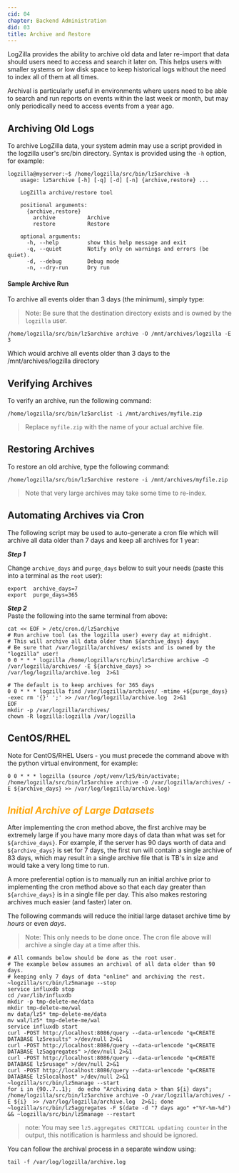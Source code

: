 ```yaml
---
cid: 04
chapter: Backend Administration
did: 03
title: Archive and Restore
---
```




LogZilla provides the ability to archive old data and later re-import that data should users need to access and search it later on. This helps users with smaller systems or low disk space to keep historical logs without the need to index all of them at all times.

Archival is particularly useful in environments where users need to be able to search and run reports on events within the last week or month, but may only periodically need to access events from a year ago.

## Archiving Old Logs
To archive LogZilla data, your system admin may use a script provided in the logzilla user's src/bin directory. Syntax is provided using the `-h` option, for example:


    logzilla@myserver:~$ /home/logzilla/src/bin/lz5archive -h
        usage: lz5archive [-h] [-q] [-d] [-n] {archive,restore} ...

        LogZilla archive/restore tool

        positional arguments:
          {archive,restore}
            archive          Archive
            restore          Restore

        optional arguments:
          -h, --help         show this help message and exit
          -q, --quiet        Notify only on warnings and errors (be quiet).
          -d, --debug        Debug mode
          -n, --dry-run      Dry run

#### Sample Archive Run

To archive all events older than 3 days (the minimum), simply type:
> Note: Be sure that the destination directory exists and is owned by the `logzilla` user.

`/home/logzilla/src/bin/lz5archive archive -O /mnt/archives/logzilla -E 3`

Which would archive all events older than 3 days to the /mnt/archives/logzilla directory

## Verifying Archives

To verify an archive, run the following command:

`/home/logzilla/src/bin/lz5arclist -i /mnt/archives/myfile.zip`
> Replace `myfile.zip` with the name of your actual archive file.


## Restoring Archives

To restore an old archive, type the following command:

`/home/logzilla/src/bin/lz5archive restore -i /mnt/archives/myfile.zip`
> Note that very large archives may take some time to re-index.


## Automating Archives via Cron

The following script may be used to auto-generate a cron file which will archive all data older than 7 days and keep all archives for 1 year:

***Step 1***

Change `archive_days` and `purge_days` below to suit your needs (paste this into a terminal as the `root` user):
  
    export  archive_days=7
    export  purge_days=365

***Step 2***  
Paste the following into the same terminal from above:

    cat << EOF > /etc/cron.d/lz5archive
    # Run archive tool (as the logzilla user) every day at midnight.
    # This will archive all data older than ${archive_days} days
    # Be sure that /var/logzilla/archives/ exists and is owned by the "logzilla" user!
    0 0 * * * logzilla /home/logzilla/src/bin/lz5archive archive -O /var/logzilla/archives/ -E ${archive_days} >> /var/log/logzilla/archive.log  2>&1
    
    # The default is to keep archives for 365 days
    0 0 * * * logzilla find /var/logzilla/archives/ -mtime +${purge_days} -exec rm '{}' ';' >> /var/log/logzilla/archive.log  2>&1
    EOF
    mkdir -p /var/logzilla/archives/
    chown -R logzilla:logzilla /var/logzilla


CentOS/RHEL
-----
Note for CentOS/RHEL Users - you must precede the command above with the python virtual environment, for example:

    0 0 * * * logzilla (source /opt/venv/lz5/bin/activate; /home/logzilla/src/bin/lz5archive archive -O /var/logzilla/archives/ -E ${archive_days} >> /var/log/logzilla/archive.log)

<span style="color:orange">***Initial Archive of Large Datasets***</span>
-----
After implementing the cron method above, the first archive may be extremely large if you have many more days of data than what was set for `${archive_days}`. For example, if the server has 90 days worth of data and `${archive_days}` is set for 7 days, the first run will contain a single archive of 83 days, which may result in a single archive file that is TB's in size and would take a very long time to run.

A more preferential option is to manually run an initial archive prior to implementing the cron method above so that each day greater than `${archive_days}` is in a single file per day. This also makes restoring archives much easier (and faster) later on. 

The following commands will reduce the initial large dataset archive time by *hours* or even *days*.
>Note: This only needs to be done once. The cron file above will archive a single day at a time after this.

    # All commands below should be done as the root user.
    # The example below assumes an archival of all data older than 90 days.
    # keeping only 7 days of data "online" and archiving the rest.
    ~logzilla/src/bin/lz5manage --stop
    service influxdb stop
    cd /var/lib/influxdb
    mkdir -p tmp-delete-me/data
    mkdir tmp-delete-me/wal
    mv data/lz5* tmp-delete-me/data
    mv wal/lz5* tmp-delete-me/wal
    service influxdb start
    curl -POST http://localhost:8086/query --data-urlencode "q=CREATE DATABASE lz5results" >/dev/null 2>&1
    curl -POST http://localhost:8086/query --data-urlencode "q=CREATE DATABASE lz5aggregates" >/dev/null 2>&1
    curl -POST http://localhost:8086/query --data-urlencode "q=CREATE DATABASE lz5rusage" >/dev/null 2>&1
    curl -POST http://localhost:8086/query --data-urlencode "q=CREATE DATABASE lz5localhost" >/dev/null 2>&1
    ~logzilla/src/bin/lz5manage --start
    for i in {90..7..1};  do echo "Archiving data > than ${i} days"; /home/logzilla/src/bin/lz5archive archive -O /var/logzilla/archives/ -E ${i}  >> /var/log/logzilla/archive.log  2>&1; done
    ~logzilla/src/bin/lz5aggregates -F $(date -d "7 days ago" +"%Y-%m-%d") && ~logzilla/src/bin/lz5manage --restart
>note: You may see `lz5.aggregates CRITICAL updating counter` in the output, this notification is harmless and should be ignored.

  
You can follow the archival process in a separate window using:

    tail -f /var/log/logzilla/archive.log
